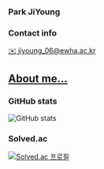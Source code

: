 ### Park JiYoung
<!-- [![github stats](https://github-readme-stats.vercel.app/api?username=ZERO-Black)](https://github.com/anuraghazra/github-readme-stats) -->
<!--
**ZERO-black/ZERO-black** is a ✨ _special_ ✨ repository because its `README.md` (this file) appears on your GitHub profile.

Here are some ideas to get you started:

- 🔭 I’m currently working on ...
- 🌱 I’m currently learning ...
- 👯 I’m looking to collaborate on ...
- 🤔 I’m looking for help with ...
- 💬 Ask me about ...
- 📫 How to reach me: ...
- 😄 Pronouns: ...
- ⚡ Fun fact: ...
### ⚡ Technologies & Tools
<img src="https://img.shields.io/badge/Python-3766AB?style=flat-square&logo=Python&logoColor=white"/></a>&nbsp;
<img src="https://img.shields.io/badge/C++-00599C?style=flat-square&logo=c%2B%2B&logoColor=white"/></a>&nbsp;
<img src="https://img.shields.io/badge/React-61DAFB?style=flat-square&logo=react&logoColor=white"/></a>&nbsp;
<img src="https://img.shields.io/badge/Flask-000000?style=flat-square&logo=Flask&logoColor=white"/></a>&nbsp;
<img src="https://img.shields.io/badge/RabbitMQ-FF6600?style=flat-square&logo=RabbitMQ&logoColor=white"/></a>&nbsp;
<img src="https://img.shields.io/badge/Django-092E20?style=flat-square&logo=Django&logoColor=white"/></a>&nbsp;

<br/>

### 🌱 I’m currently learning ...</p>

<br/>
-->
### Contact info
[✉️ jiyoung_06@ewha.ac.kr](mailto:jiyoung_06@ewha.ac.kr)

[About me...](https://jiyoung06.notion.site/bc2c89e8a52344819e155fecf72c6ebe?pvs=4)
---
### GitHub stats
![GitHub stats](https://github-readme-stats.vercel.app/api?username=zero-black&show_icons=true&theme=prussian)

### Solved.ac
[![Solved.ac
프로필](http://mazassumnida.wtf/api/v2/generate_badge?boj=pjy0616)](https://solved.ac/pjy0616)
